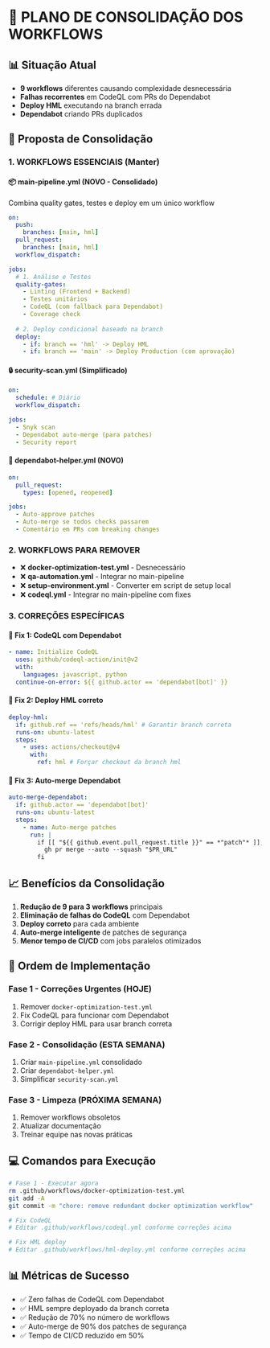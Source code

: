 # 🎯 PLANO DE CONSOLIDAÇÃO DOS WORKFLOWS

## 📊 Situação Atual
- **9 workflows** diferentes causando complexidade desnecessária
- **Falhas recorrentes** em CodeQL com PRs do Dependabot
- **Deploy HML** executando na branch errada
- **Dependabot** criando PRs duplicados

## 🚀 Proposta de Consolidação

### 1. WORKFLOWS ESSENCIAIS (Manter)

#### 📦 **main-pipeline.yml** (NOVO - Consolidado)
Combina quality gates, testes e deploy em um único workflow
```yaml
on:
  push:
    branches: [main, hml]
  pull_request:
    branches: [main, hml]
  workflow_dispatch:

jobs:
  # 1. Análise e Testes
  quality-gates:
    - Linting (Frontend + Backend)
    - Testes unitários
    - CodeQL (com fallback para Dependabot)
    - Coverage check
  
  # 2. Deploy condicional baseado na branch
  deploy:
    - if: branch == 'hml' -> Deploy HML
    - if: branch == 'main' -> Deploy Production (com aprovação)
```

#### 🔒 **security-scan.yml** (Simplificado)
```yaml
on:
  schedule: # Diário
  workflow_dispatch:

jobs:
  - Snyk scan
  - Dependabot auto-merge (para patches)
  - Security report
```

#### 🤖 **dependabot-helper.yml** (NOVO)
```yaml
on:
  pull_request:
    types: [opened, reopened]

jobs:
  - Auto-approve patches
  - Auto-merge se todos checks passarem
  - Comentário em PRs com breaking changes
```

### 2. WORKFLOWS PARA REMOVER

- ❌ **docker-optimization-test.yml** - Desnecessário
- ❌ **qa-automation.yml** - Integrar no main-pipeline
- ❌ **setup-environment.yml** - Converter em script de setup local
- ❌ **codeql.yml** - Integrar no main-pipeline com fixes

### 3. CORREÇÕES ESPECÍFICAS

#### 🔧 Fix 1: CodeQL com Dependabot
```yaml
- name: Initialize CodeQL
  uses: github/codeql-action/init@v2
  with:
    languages: javascript, python
  continue-on-error: ${{ github.actor == 'dependabot[bot]' }}
```

#### 🔧 Fix 2: Deploy HML correto
```yaml
deploy-hml:
  if: github.ref == 'refs/heads/hml' # Garantir branch correta
  runs-on: ubuntu-latest
  steps:
    - uses: actions/checkout@v4
      with:
        ref: hml # Forçar checkout da branch hml
```

#### 🔧 Fix 3: Auto-merge Dependabot
```yaml
auto-merge-dependabot:
  if: github.actor == 'dependabot[bot]'
  runs-on: ubuntu-latest
  steps:
    - name: Auto-merge patches
      run: |
        if [[ "${{ github.event.pull_request.title }}" == *"patch"* ]]; then
          gh pr merge --auto --squash "$PR_URL"
        fi
```

## 📈 Benefícios da Consolidação

1. **Redução de 9 para 3 workflows** principais
2. **Eliminação de falhas do CodeQL** com Dependabot
3. **Deploy correto** para cada ambiente
4. **Auto-merge inteligente** de patches de segurança
5. **Menor tempo de CI/CD** com jobs paralelos otimizados

## 🔄 Ordem de Implementação

### Fase 1 - Correções Urgentes (HOJE)
1. Remover `docker-optimization-test.yml`
2. Fix CodeQL para funcionar com Dependabot
3. Corrigir deploy HML para usar branch correta

### Fase 2 - Consolidação (ESTA SEMANA)
1. Criar `main-pipeline.yml` consolidado
2. Criar `dependabot-helper.yml`
3. Simplificar `security-scan.yml`

### Fase 3 - Limpeza (PRÓXIMA SEMANA)
1. Remover workflows obsoletos
2. Atualizar documentação
3. Treinar equipe nas novas práticas

## 💻 Comandos para Execução

```bash
# Fase 1 - Executar agora
rm .github/workflows/docker-optimization-test.yml
git add -A
git commit -m "chore: remove redundant docker optimization workflow"

# Fix CodeQL
# Editar .github/workflows/codeql.yml conforme correções acima

# Fix HML deploy
# Editar .github/workflows/hml-deploy.yml conforme correções acima
```

## 📊 Métricas de Sucesso

- ✅ Zero falhas de CodeQL com Dependabot
- ✅ HML sempre deployado da branch correta
- ✅ Redução de 70% no número de workflows
- ✅ Auto-merge de 90% dos patches de segurança
- ✅ Tempo de CI/CD reduzido em 50%